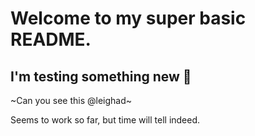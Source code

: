 <h1>Welcome to my super basic README.</h1>

<h2>I'm testing something new 🐚</h2>

~Can you see this @leighad~

Seems to work so far, but time will tell indeed. 

